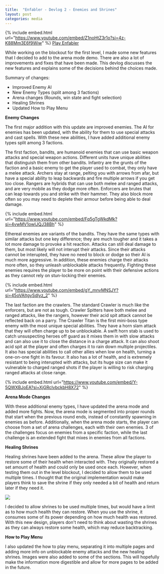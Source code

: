 ```yaml
---
title:  "Enfabler - Devlog 2 - Enemies and Shrines"
layout: post
categories: media
---
```


{% include embed.html url="https://www.youtube.com/embed/Z1noHtZ3r1o?si=4z-K88Mm3E6f9Wiw" %}
[Play Enfabler](https://andrewjscott02.itch.io/enfabler)

While working on the blockout for the first level, I made some new features that I decided to add to the arena mode demo. There are also a lot of improvements and fixes that have been made. This devlog discusses the new features and explains some of the decisions behind the choices made.


Summary of changes:
* Improved Enemy AI
* New Enemy Types (split among 3 factions)
* Arena changes (Rounds, win state and fight selection)
* Healing Shrines
* Updated How to Play Menu

**Enemy Changes**

The first major addition with this update are improved enemies. The AI for enemies has been updated, with the ability for them to use special attacks and cast spells. With these new abilities, I have added additional enemy types split among 3 factions.

The first faction, bandits, are humanoid enemies that can use basic weapon attacks and special weapon actions. Different units have unique abilities that distinguish them from other bandits. Infantry are the grunts of the faction and a basic enemy to get the player used to combat, they only have a melee attack. Archers stay at range, pelting you with arrows from afar, but have a special ability to leap backwards and fire multiple arrows if you get too close. Rangers are hybrids that can use both melee and ranged attacks, and are very mobile as they dodge more often. Enforcers are brutes that can leap towards you and strike with their hammer. They also block more often so you may need to deplete their armour before being able to deal damage.

{% include embed.html url="https://www.youtube.com/embed/Fq5gTgWkdMk?si=4vwMV1owIJQJ38Bh" %}

Ethereal enemies are variants of the bandits. They have the same types with similar attacks but one key difference; they are much tougher and it takes a lot more damage to provoke a hit reaction. Attacks can still deal damage to them, but most likely will not interupt their attacks. Since their attacks cannot be interupted, they have no need to block or dodge so their AI is much more aggressive. In addition, these enemies charge their attacks more often, so they unleash unblockable attacks frequently. Fighting these enemies requires the player to be more on point with their defensive actions as they cannot rely on stun-locking their enemies.

{% include embed.html url="https://www.youtube.com/embed/gY_mnvMNSJY?si=45oVAltgySdIyz_2" %}

The last faction are the crawlers. The standard Crawler is much like the enforcers, but are not as tough. Crawler Spitters have both melee and ranged attacks, like the rangers, however their acid spit attack cannot be reflected back on a parry. The Crawler Titan is the first mini-boss type enemy with the most unique special abilities. They have a horn slam attack that they will often charge up to be unblockable. A swift horn stab is used to catch unsuspecting heroes off guard as it mixes them in with slow attacks and can also use it to close the distance in a charge attack. It can also shoot acid spit at the player and often charges it to rain down multiple projectiles. It also has special abilities to call other allies when low on health, turning a one-on-one fight in its favour. It also has a lot of health, and is extremely resistant to being interupted with attacks, but its huge size can make it vulnerable to charged ranged shots if the player is willing to risk charging ranged attacks at close range.

{% include embed.html url="https://www.youtube.com/embed/Y-5QWXBJoEA?si=XjGRclvbckbH8X72" %}

**Arena Mode Changes**

With these additional enemy types, I have updated the arena mode and added more fights. Now, the arena mode is segmented into proper rounds that start when the previous round ends, instead of constantly spawning in enemies as before. Additionally, when the arena mode starts, the player can choose from a set of arena challenges, each with their own enemies. 3 of the challenges focus on enemies from a specific faction, while the last challenge is an extended fight that mixes in enemies from all factions.

**Healing Shrines**

Healing shrines have been added to the arena. These allow the player to restore some of their health when interacted with. They originally restored a set amount of health and could only be used once each. However, when testing them out in the level blockout, I decided to allow them to be used multiple times. I thought that the original implementation would make players think to save the shrine if they only needed a bit of health and return later if they need it.

![](https://img.itch.zone/aW1nLzEzODM3Nzg5LnBuZw==/original/sjURD1.png)

I decided to allow shrines to be used multiple times, but would have a limit as to how much health they can restore. When you use the shrine, it consumes some of its power depending on how much health was restored. With this new design, players don't need to think about wasting the shrines as they can always restore some health, which may reduce backtracking.

**How to Play Menu**

I also updated the how to play menu, separating it into multiple pages and adding more info on unblockable enemy attacks and the new healing shrines. Images were also added to some of the sections. This will hopefully make the information more digestible and allow for more pages to be added in the future.
